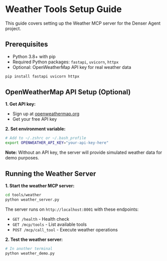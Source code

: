 # Weather Tools Setup Guide

This guide covers setting up the Weather MCP server for the Denser Agent project.

## Prerequisites

- Python 3.8+ with pip
- Required Python packages: `fastapi`, `uvicorn`, `httpx`
- Optional: OpenWeatherMap API key for real weather data

```bash
pip install fastapi uvicorn httpx
```

## OpenWeatherMap API Setup (Optional)

**1. Get API key:**
- Sign up at [openweathermap.org](https://openweathermap.org/api)
- Get your free API key

**2. Set environment variable:**
```bash
# Add to ~/.zshrc or ~/.bash_profile
export OPENWEATHER_API_KEY="your-api-key-here"
```

**Note:** Without an API key, the server will provide simulated weather data for demo purposes.

## Running the Weather Server

**1. Start the weather MCP server:**
```bash
cd tools/weather
python weather_server.py
```

The server runs on `http://localhost:8001` with these endpoints:
- `GET /health` - Health check
- `GET /mcp/tools` - List available tools
- `POST /mcp/call_tool` - Execute weather operations

**2. Test the weather server:**
```bash
# In another terminal
python weather_demo.py
```
